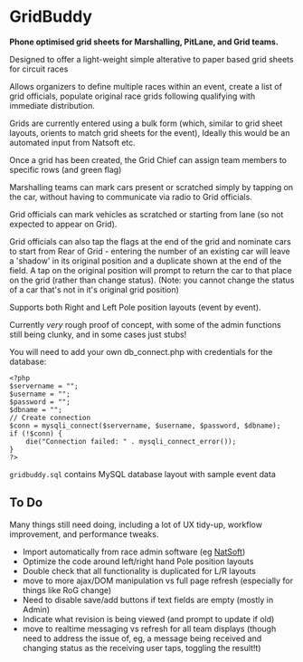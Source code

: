 # GridBuddy
**Phone optimised grid sheets for Marshalling, PitLane, and Grid teams.**

Designed to offer a light-weight simple alterative to paper based grid sheets for circuit races

Allows organizers to define multiple races within an event, create a list of grid officials, populate original race grids following qualifying with immediate distribution.

Grids are currently entered using a bulk form (which, similar to grid sheet layouts, orients to match grid sheets for the event), Ideally this would be an automated input from Natsoft etc.

Once a grid has been created, the Grid Chief can assign team members to specific rows (and green flag)

Marshalling teams can mark cars present or scratched simply by tapping on the car, without having to communicate via radio to Grid officials.

Grid officials can mark vehicles as scratched or starting from lane (so not expected to appear on Grid).

Grid officials can also tap the flags at the end of the grid and nominate cars to start from Rear of Grid - entering the number of an existing car will leave a 'shadow' in its original position and a duplicate shown at the end of the field. A tap on the original position will prompt to return the car to that place on the grid (rather than change status).
(Note: you cannot change the status of a car that's not in it's original grid position)

Supports both Right and Left Pole position layouts (event by event).

Currently *very* rough proof of concept, with some of the admin functions still being clunky, and in some cases just stubs!

You will need to add your own db_connect.php with credentials for the database:
```
<?php
$servername = "";
$username = "";
$password = "";
$dbname = "";
// Create connection
$conn = mysqli_connect($servername, $username, $password, $dbname);
if (!$conn) {
    die("Connection failed: " . mysqli_connect_error());
}
?>
```

`gridbuddy.sql` contains MySQL database layout with sample event data

To Do
---
Many things still need doing, including a lot of UX tidy-up, workflow improvement, and performance tweaks.

- Import automatically from race admin software (eg [NatSoft](http://racing.natsoft.com.au/))
- Optimize the code around left/right hand Pole position layouts
- Double check that all functionality is duplicated for L/R layouts
- move to more ajax/DOM manipulation vs full page refresh (especially for things like RoG change)
- Need to disable save/add buttons if text fields are empty (mostly in Admin) 
- Indicate what revision is being viewed (and prompt to update if old)
- move to realtime messaging vs refresh for all team displays (though need to address the issue of, eg, a message being received and changing status as the receiving user taps, toggling the result!t)